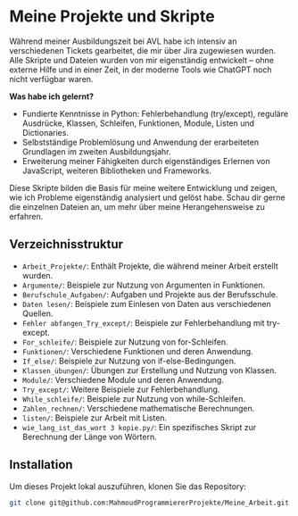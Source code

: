 # Meine Projekte und Skripte

Während meiner Ausbildungszeit bei AVL habe ich intensiv an verschiedenen Tickets gearbeitet, die mir über Jira zugewiesen wurden. Alle Skripte und Dateien wurden von mir eigenständig entwickelt – ohne externe Hilfe und in einer Zeit, in der moderne Tools wie ChatGPT noch nicht verfügbar waren.

**Was habe ich gelernt?**
- Fundierte Kenntnisse in Python: Fehlerbehandlung (try/except), reguläre Ausdrücke, Klassen, Schleifen, Funktionen, Module, Listen und Dictionaries.
- Selbstständige Problemlösung und Anwendung der erarbeiteten Grundlagen im zweiten Ausbildungsjahr.
- Erweiterung meiner Fähigkeiten durch eigenständiges Erlernen von JavaScript, weiteren Bibliotheken und Frameworks.

Diese Skripte bilden die Basis für meine weitere Entwicklung und zeigen, wie ich Probleme eigenständig analysiert und gelöst habe. Schau dir gerne die einzelnen Dateien an, um mehr über meine Herangehensweise zu erfahren.

## Verzeichnisstruktur

- `Arbeit_Projekte/`: Enthält Projekte, die während meiner Arbeit erstellt wurden.
- `Argumente/`: Beispiele zur Nutzung von Argumenten in Funktionen.
- `Berufschule_Aufgaben/`: Aufgaben und Projekte aus der Berufsschule.
- `Daten lesen/`: Beispiele zum Einlesen von Daten aus verschiedenen Quellen.
- `Fehler abfangen_Try_except/`: Beispiele zur Fehlerbehandlung mit try-except.
- `For_schleife/`: Beispiele zur Nutzung von for-Schleifen.
- `Funktionen/`: Verschiedene Funktionen und deren Anwendung.
- `If_else/`: Beispiele zur Nutzung von if-else-Bedingungen.
- `Klassen_übungen/`: Übungen zur Erstellung und Nutzung von Klassen.
- `Module/`: Verschiedene Module und deren Anwendung.
- `Try_except/`: Weitere Beispiele zur Fehlerbehandlung.
- `While_schleife/`: Beispiele zur Nutzung von while-Schleifen.
- `Zahlen_rechnen/`: Verschiedene mathematische Berechnungen.
- `listen/`: Beispiele zur Arbeit mit Listen.
- `wie_lang_ist_das_wort 3 kopie.py/`: Ein spezifisches Skript zur Berechnung der Länge von Wörtern.

## Installation

Um dieses Projekt lokal auszuführen, klonen Sie das Repository:

```sh
git clone git@github.com:MahmoudProgrammiererProjekte/Meine_Arbeit.git
